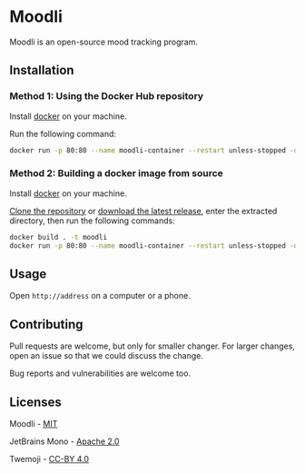 # Moodli

Moodli is an open-source mood tracking program.

## Installation
### Method 1: Using the Docker Hub repository
Install [docker](https://www.docker.com/) on your machine.

Run the following command:
```bash
docker run -p 80:80 --name moodli-container --restart unless-stopped -d nadavtasher/moodli:latest
```
### Method 2: Building a docker image from source
Install [docker](https://www.docker.com/) on your machine.

[Clone the repository](https://github.com/NadavTasher/Moodli/archive/master.zip) or [download the latest release](https://github.com/NadavTasher/Moodli/releases/latest), enter the extracted directory, then run the following commands:
```bash
docker build . -t moodli
docker run -p 80:80 --name moodli-container --restart unless-stopped -d moodli
```

## Usage
Open `http://address` on a computer or a phone.

## Contributing
Pull requests are welcome, but only for smaller changer.
For larger changes, open an issue so that we could discuss the change.

Bug reports and vulnerabilities are welcome too. 
## Licenses
Moodli - [MIT](https://choosealicense.com/licenses/mit/)

JetBrains Mono - [Apache 2.0](https://choosealicense.com/licenses/apache-2.0/)

Twemoji - [CC-BY 4.0](https://creativecommons.org/licenses/by/4.0/)